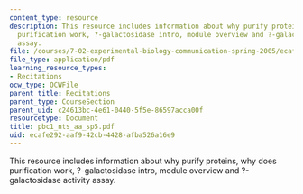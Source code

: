 ```yaml
---
content_type: resource
description: This resource includes information about why purify proteins, why does
  purification work, ?-galactosidase intro, module overview and ?-galactosidase activity
  assay.
file: /courses/7-02-experimental-biology-communication-spring-2005/ecafe292aaf942cb4428afba526a16e9_pbc1_nts_aa_sp5.pdf
file_type: application/pdf
learning_resource_types:
- Recitations
ocw_type: OCWFile
parent_title: Recitations
parent_type: CourseSection
parent_uid: c24613bc-4e61-0440-5f5e-86597acca00f
resourcetype: Document
title: pbc1_nts_aa_sp5.pdf
uid: ecafe292-aaf9-42cb-4428-afba526a16e9
---
```

This resource includes information about why purify proteins, why does purification work, ?-galactosidase intro, module overview and ?-galactosidase activity assay.

